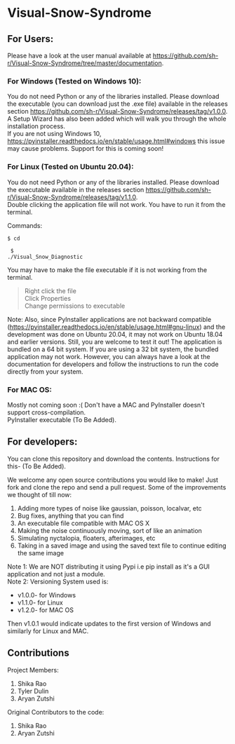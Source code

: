 # Visual-Snow-Syndrome

## For Users:<br/>
Please have a look at the user manual available at https://github.com/sh-r/Visual-Snow-Syndrome/tree/master/documentation.

### For Windows (Tested on Windows 10):<br/>
You do not need Python or any of the libraries installed. Please download the executable (you can download just the .exe file) available in the releases section https://github.com/sh-r/Visual-Snow-Syndrome/releases/tag/v1.0.0. A Setup Wizard has also been added which will walk you through the whole installation process. <br/>
If you are not using Windows 10, https://pyinstaller.readthedocs.io/en/stable/usage.html#windows this issue may cause problems. Support for this is coming soon!

### For Linux (Tested on Ubuntu 20.04):<br/>
You do not need Python or any of the libraries installed. Please download the executable available in the releases section https://github.com/sh-r/Visual-Snow-Syndrome/releases/tag/v1.1.0. <br/>
Double clicking the application file will not work. You have to run it from the terminal.<br/>

Commands:<pre><code>$ cd <name of driectory you have downloaded the file><br/>
$ ./Visual_Snow_Diagnostic
</code></pre>

You may have to make the file executable if it is not working from the terminal. 
> Right click the file <br/>
> Click Properties <br/>
> Change permissions to executable

Note:
Also, since PyInstaller applications are not backward compatible (https://pyinstaller.readthedocs.io/en/stable/usage.html#gnu-linux) and the development was done on Ubuntu   20.04, it may not work on Ubuntu 18.04 and earlier versions. Still, you are welcome to test it out!
The application is bundled on a 64 bit system. If you are using a 32 bit system, the bundled application may not work. However, you can always have a look at the documentation for developers and follow the instructions to run the code directly from your system.


### For MAC OS:<br/>
Mostly not coming soon :( Don't have a MAC and PyInstaller doesn't support cross-compilation. <br/>
PyInstaller executable (To Be Added).

## For developers:<br/>
You can clone this repository and download the contents. Instructions for this- (To Be Added).

We welcome any open source contributions you would like to make! Just fork and clone the repo and send a pull request. Some of the improvements we thought of till now:
1. Adding more types of noise like gaussian, poisson, localvar, etc 
2. Bug fixes, anything that you can find
3. An executable file compatible with MAC OS X
4. Making the noise continuously moving, sort of like an animation
5. Simulating nyctalopia, floaters, afterimages, etc
6. Taking in a saved image and using the saved text file to continue editing the same image 

Note 1: We are NOT distributing it using Pypi i.e pip install as it's a GUI application and not just a module. <br/>
Note 2: Versioning System used is:
- v1.0.0- for Windows
- v1.1.0- for Linux
- v1.2.0- for MAC OS <br/>

Then v1.0.1 would indicate updates to the first version of Windows and similarly for Linux and MAC.

## Contributions<br/>
Project Members:
1. Shika Rao
2. Tyler Dulin
3. Aryan Zutshi

Original Contributors to the code:
1. Shika Rao
2. Aryan Zutshi
